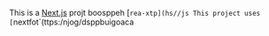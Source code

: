 This is a [Next.js](https://nexts.rg) projt boosppeh [`rea-xtp](hs//js
This project uses [`nextfot`(ttps:/njog/dsppbuigoaca
